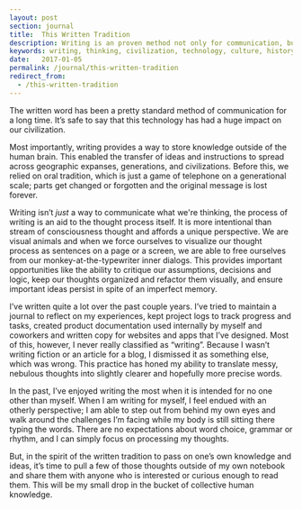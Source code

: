 ```yaml
---
layout: post
section: journal
title:  This Written Tradition
description: Writing is an proven method not only for communication, but for thinking
keywords: writing, thinking, civilization, technology, culture, history, knowledge
date:   2017-01-05
permalink: /journal/this-written-tradition
redirect_from:
  - /this-written-tradition
---
```


The written word has been a pretty standard method of communication for a long time. It’s safe to say that this technology has had a huge impact on our civilization.

Most importantly, writing provides a way to store knowledge outside of the human brain. This enabled the transfer of ideas and instructions to spread across geographic expanses, generations, and civilizations. Before this, we relied on oral tradition, which is just a game of telephone on a generational scale; parts get changed or forgotten and the original message is lost forever.

Writing isn’t _just_ a way to communicate what we're thinking, the process of writing is an aid to the thought process itself. It is more intentional than stream of consciousness thought and affords a unique perspective. We are visual animals and when we force ourselves to visualize our thought process as sentences on a page or a screen, we are able to free ourselves from our monkey-at-the-typewriter inner dialogs. This provides important opportunities like the ability to critique our assumptions, decisions and logic, keep our thoughts organized and refactor them visually, and ensure important ideas persist in spite of  an imperfect memory.

I’ve written quite a lot over the past couple years. I’ve tried to maintain a journal to reflect on my experiences, kept project logs to track progress and tasks, created product documentation used internally by myself and coworkers and written copy for websites and apps that I’ve designed. Most of this, however, I never really classified as “writing”. Because I wasn’t writing fiction or an article for a blog, I dismissed it as something else, which was wrong. This practice has honed my ability to translate messy, nebulous thoughts into slightly clearer and hopefully more precise words.

In the past, I’ve enjoyed writing the most when it is intended for no one other than myself. When I am writing for myself, I feel endued with an otherly perspective; I am able to step out from behind my own eyes and walk around the challenges I’m facing while my body is still sitting there typing the words. There are no expectations about word choice, grammar or rhythm, and I can simply focus on processing my thoughts.

But, in the spirit of the written tradition to pass on one’s own knowledge and ideas, it’s time to pull a few of those thoughts outside of my own notebook and share them with anyone who is interested or curious enough to read them. This will be my small drop in the bucket of collective human knowledge.
